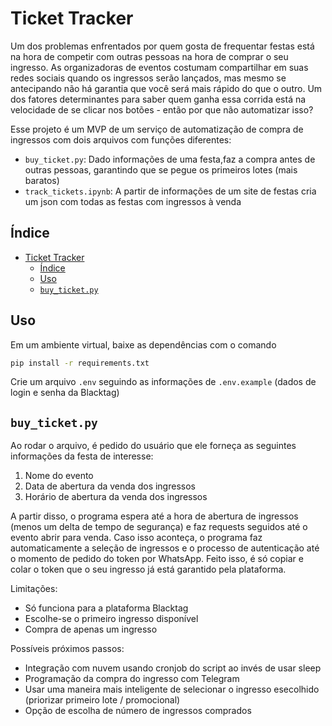 # Ticket Tracker

Um dos problemas enfrentados por quem gosta de frequentar festas está na hora de competir com outras pessoas na hora de comprar o seu ingresso. As organizadoras de eventos costumam compartilhar em suas redes sociais quando os ingressos serão lançados, mas mesmo se antecipando não há garantia que você será mais rápido do que o outro. Um dos fatores determinantes para saber quem ganha essa corrida está na velocidade de se clicar nos botões - então por que não automatizar isso?

Esse projeto é um MVP de um serviço de automatização de compra de ingressos com dois arquivos com funções diferentes:

- `buy_ticket.py`: Dado informações de uma festa,faz a compra antes de outras pessoas, garantindo que se pegue os primeiros lotes (mais baratos)
- `track_tickets.ipynb`: A partir de informações de um site de festas cria um json com todas as festas com ingressos à venda

## Índice

- [Ticket Tracker](#ticket-tracker)
  - [Índice](#índice)
  - [Uso](#uso)
  - [`buy_ticket.py`](#buy_ticketpy)

## Uso

Em um ambiente virtual, baixe as dependências com o comando

```bash
pip install -r requirements.txt
```

Crie um arquivo `.env` seguindo as informações de `.env.example` (dados de login e senha da Blacktag)

## `buy_ticket.py`

Ao rodar o arquivo, é pedido do usuário que ele forneça as seguintes informações da festa de interesse:

1.  Nome do evento
2.  Data de abertura da venda dos ingressos
3.  Horário de abertura da venda dos ingressos

A partir disso, o programa espera até a hora de abertura de ingressos (menos um delta de tempo de segurança) e faz requests seguidos até o evento abrir para venda. Caso isso aconteça, o programa faz automaticamente a seleção de ingressos e o processo de autenticação até o momento de pedido do token por WhatsApp. Feito isso, é só copiar e colar o token que o seu ingresso já está garantido pela plataforma.

Limitações:

- Só funciona para a plataforma Blacktag
- Escolhe-se o primeiro ingresso disponível
- Compra de apenas um ingresso

Possíveis próximos passos:

- Integração com nuvem usando cronjob do script ao invés de usar sleep
- Programação da compra do ingresso com Telegram
- Usar uma maneira mais inteligente de selecionar o ingresso esecolhido (priorizar primeiro lote / promocional)
- Opção de escolha de número de ingressos comprados
